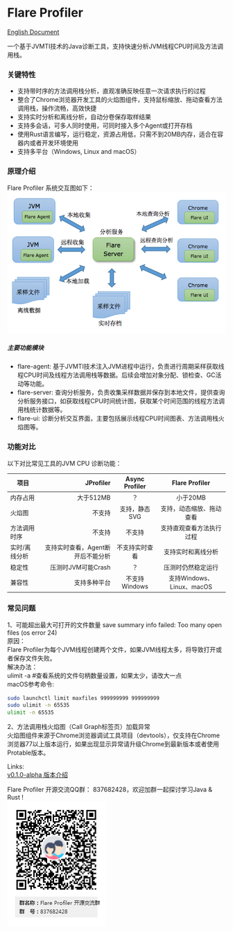 # Flare Profiler
[English Document](README.md)    

一个基于JVMTI技术的Java诊断工具，支持快速分析JVM线程CPU时间及方法调用栈。

### 关键特性
- 支持带时序的方法调用栈分析，直观准确反映任意一次请求执行的过程
- 整合了Chrome浏览器开发工具的火焰图组件，支持鼠标缩放、拖动查看方法调用栈，操作流畅，高效快捷
- 支持实时分析和离线分析，自动分卷保存取样结果
- 支持多会话，可多人同时使用，可同时接入多个Agent或打开存档
- 使用Rust语言编写，运行稳定，资源占用低，只需不到20MB内存，适合在容器内或者开发环境使用
- 支持多平台（Windows, Linux and macOS）

### 原理介绍

Flare Profiler 系统交互图如下：  
![系统交互图](doc/design/flare-profiler-interaction.png)  
  

##### 主要功能模块  
- flare-agent: 基于JVMTI技术注入JVM进程中运行，负责进行周期采样获取线程CPU时间及线程方法调用栈等数据。后续会增加对象分配、锁检查、GC活动等功能。
- flare-server: 查询分析服务，负责收集采样数据并保存到本地文件，提供查询分析服务接口，如获取线程CPU时间统计图，获取某个时间范围的线程方法调用栈统计数据等。
- flare-ui: 诊断分析交互界面，主要包括展示线程CPU时间图表、方法调用栈火焰图等。
  
### 功能对比
以下对比常见工具的JVM CPU 诊断功能：   
   
| 项目      | JProfiler |  Async Profiler | Flare Profiler |
| -------- | --------: | :-------------: |:------------:  |
| 内存占用   | 大于512MB   |   ？     |  小于20MB     |
| 火焰图     |   不支持 | 支持，静态SVG | 支持，动态缩放、拖动查看   |
| 方法调用时序 |  不支持 |  不支持 |  支持直观查看方法执行过程  |
| 实时/离线分析 |  支持实时查看，Agent断开后不能分析 |  不支持实时查看 |  支持实时和离线分析  |
| 稳定性 | 压测时JVM可能Crash | ？ | 压测时仍然稳定运行 |
| 兼容性 | 支持多种平台 | 不支持Windows | 支持Windows、Linux、macOS |


### 常见问题
1、可能超出最大可打开的文件数量
save summary info failed: Too many open files (os error 24)  
原因：  
   Flare Profiler为每个JVM线程创建两个文件，如果JVM线程太多，将导致打开或者保存文件失败。  
解决办法：  
   ulimit -a #查看系统的文件句柄数量设置，如果太少，请改大一点  
   macOS参考命令:  
   ```bash
   sudo launchctl limit maxfiles 999999999 999999999  
   sudo ulimit -n 65535  
   ulimit -n 65535  
   ```
   
2、方法调用栈火焰图（Call Graph标签页）加载异常  
火焰图组件来源于Chrome浏览器调试工具项目（devtools），仅支持在Chrome浏览器77以上版本运行，如果出现显示异常请升级Chrome到最新版本或者使用Protable版本。


Links:  
[v0.1.0-alpha 版本介绍](https://github.com/kylixs/kylixs.github.io/blob/master/flare-profiler-v0.1.0-alpha-demo.md)

Flare Profiler 开源交流QQ群： 837682428，欢迎加群一起探讨学习Java & Rust !  
![Flare Profiler 开源交流QQ群： 837682428](doc/flare-profiler-qq-group.png)  
